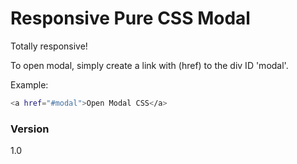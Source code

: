 # Responsive Pure CSS Modal
Totally responsive!

To open modal, simply create a link with (href) to the div ID 'modal'.

Example:
```sh
<a href="#modal">Open Modal CSS</a>
```
### Version
1.0

